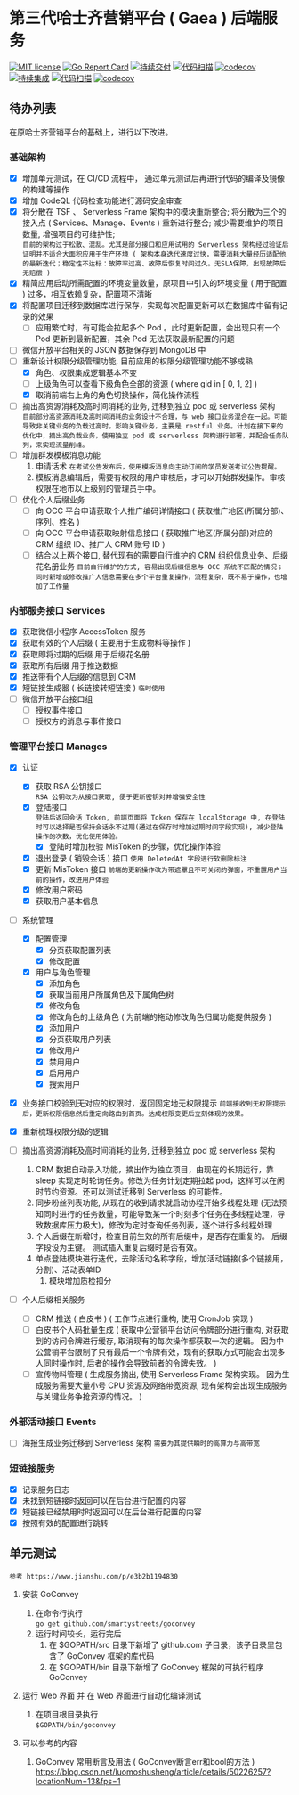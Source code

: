 # 第三代哈士齐营销平台 ( Gaea ) 后端服务
[![MIT license](https://img.shields.io/badge/license-MIT-brightgreen.svg)](https://opensource.org/licenses/MIT) [![Go Report Card](https://goreportcard.com/badge/github.com/offcn-jl/gaea-back-end)](https://goreportcard.com/report/github.com/offcn-jl/gaea-back-end) [![持续交付](https://github.com/offcn-jl/gaea-back-end/workflows/CD/badge.svg)](https://github.com/offcn-jl/gaea-back-end/actions?query=workflow%3ACD) [![代码扫描](https://github.com/offcn-jl/gaea-back-end/workflows/CD%20CodeQL/badge.svg)](https://github.com/offcn-jl/gaea-back-end/actions?query=workflow%3ACD%20CodeQL) [![codecov](https://codecov.io/gh/offcn-jl/gaea-back-end/branch/main/graph/badge.svg)](https://codecov.io/gh/offcn-jl/gaea-back-end) [![持续集成](https://github.com/offcn-jl/gaea-back-end/workflows/CI/badge.svg)](https://github.com/offcn-jl/gaea-back-end/actions?query=workflow%3ACI) [![代码扫描](https://github.com/offcn-jl/gaea-back-end/workflows/CI%20CodeQL/badge.svg)](https://github.com/offcn-jl/gaea-back-end/actions?query=workflow%3ACI%20CodeQL) [![codecov](https://codecov.io/gh/offcn-jl/gaea-back-end/branch/new-feature/graph/badge.svg)](https://codecov.io/gh/offcn-jl/gaea-back-end/branch/new-feature) 

## 待办列表
在原哈士齐营销平台的基础上，进行以下改进。

### 基础架构
- [x] 增加单元测试，在 CI/CD 流程中， 通过单元测试后再进行代码的编译及镜像的构建等操作
- [x] 增加 CodeQL 代码检查功能进行源码安全审查
- [x] 将分散在 TSF 、 Serverless Frame 架构中的模块重新整合; 将分散为三个的接入点 ( Services、Manage、Events ) 重新进行整合; 减少需要维护的项目数量, 增强项目的可维护性;  
    `目前的架构过于松散、混乱。尤其是部分接口和应用试用的 Serverless 架构经过验证后证明并不适合大面积应用于生产环境 ( 架构本身迭代速度过快，需要消耗大量经历适配他的最新迭代；稳定性不达标：故障率过高、故障后恢复时间过久。无SLA保障，出现故障后无赔偿 )`
- [x] 精简应用启动所需配置的环境变量数量，原项目中引入的环境变量 ( 用于配置 ) 过多，相互依赖复杂，配置项不清晰
- [x] 将配置项目迁移到数据库进行保存，实现每次配置更新可以在数据库中留有记录的效果
    - [ ] 应用繁忙时，有可能会拉起多个 Pod 。此时更新配置，会出现只有一个 Pod 更新到最新配置，其余 Pod 无法获取最新配置的问题
- [ ] 微信开放平台相关的 JSON 数据保存到 MongoDB 中
- [ ] 重新设计权限分级管理功能, 目前应用的权限分级管理功能不够成熟
    - [x] 角色、权限集成逻辑基本不变
    - [ ] 上级角色可以查看下级角色全部的资源 ( where gid in [ 0, 1, 2] )
    - [x] 取消前端右上角的角色切换操作，简化操作流程
- [ ] 摘出高资源消耗及高时间消耗的业务, 迁移到独立 pod 或 serverless 架构  
    `目前部分高资源消耗及高时间消耗的业务设计不合理，与 web 接口业务混合在一起。可能导致非关键业务的负载过高时，影响关键业务，主要是 restful 业务。计划在接下来的优化中，摘出高负载业务，使用独立 pod 或 serverless 架构进行部署，并配合任务队列，来实现流量削峰。`
- [ ] 增加群发模板消息功能
    1. 申请话术 `在考试公告发布后，使用模板消息向主动订阅的学员发送考试公告提醒。`
    1. 模板消息编辑后，需要有权限的用户审核后，才可以开始群发操作。审核权限在地市以上级别的管理员手中。
- [ ] 优化个人后缀业务
    - [ ] 向 OCC 平台申请获取个人推广编码详情接口 ( 获取推广地区(所属分部)、序列、姓名 )
    - [ ] 向 OCC 平台申请获取映射信息接口 ( 获取推广地区(所属分部)对应的 CRM 组织 ID、推广人 CRM 账号 ID )
    - [ ] 结合以上两个接口, 替代现有的需要自行维护的 CRM 组织信息业务、后缀花名册业务 `目前自行维护的方式, 容易出现后缀信息与 OCC 系统不匹配的情况；同时新增或修改推广人信息需要在多个平台重复操作，流程复杂，既不易于操作，也增加了工作量`

### 内部服务接口 Services
- [x] 获取微信小程序 AccessToken 服务
- [x] 获取有效的个人后缀 ( 主要用于生成物料等操作 )
- [x] 获取即将过期的后缀 用于后缀花名册
- [x] 获取所有后缀 用于推送数据
- [x] 推送带有个人后缀的信息到 CRM
- [x] 短链接生成器 ( 长链接转短链接 ) `临时使用`
- [ ] 微信开放平台接口组
    - [ ] 授权事件接口
    - [ ] 授权方的消息与事件接口

### 管理平台接口 Manages
- [x] 认证
    - [x] 获取 RSA 公钥接口  
    `RSA 公钥改为从接口获取, 便于更新密钥对并增强安全性`
    - [x] 登陆接口  
    `登陆后返回会话 Token, 前端页面将 Token 保存在 localStorage 中, 在登陆时可以选择是否保持会话永不过期(通过在保存时增加过期时间字段实现), 减少登陆操作的次数，优化使用体验。`
        - [x] 登陆时增加校验 MisToken 的步骤，优化操作体验
    - [x] 退出登录 ( 销毁会话 ) 接口
    `使用 DeletedAt 字段进行软删除标注`
    - [x] 更新 MisToken 接口
    `前端的更新操作改为带遮罩且不可关闭的弹窗，不重置用户当前的操作，改进用户体验`
    - [x] 修改用户密码
    - [x] 获取用户基本信息
- [ ] 系统管理
    - [x] 配置管理
        - [x] 分页获取配置列表
        - [x] 修改配置
    - [x] 用户与角色管理
        - [x] 添加角色
        - [x] 获取当前用户所属角色及下属角色树
        - [x] 修改角色
        - [x] 修改角色的上级角色 ( 为前端的拖动修改角色归属功能提供服务 )
        - [x] 添加用户
        - [x] 分页获取用户列表
        - [x] 修改用户
        - [x] 禁用用户
        - [x] 启用用户
        - [x] 搜索用户

- [x] 业务接口校验到无对应的权限时，返回固定地无权限提示 `前端接收到无权限提示后，更新权限信息然后重定向路由到首页。达成权限变更后立刻体现的效果。`
- [x] 重新梳理权限分级的逻辑
  
- [ ] 摘出高资源消耗及高时间消耗的业务, 迁移到独立 pod 或 serverless 架构
    1. CRM 数据自动录入功能，摘出作为独立项目，由现在的长期运行，靠 sleep 实现定时轮询任务。修改为任务计划定期拉起 pod，这样可以在闲时节约资源。还可以测试迁移到 Serverless 的可能性。
    1. 同步粉丝列表功能, 从现在的收到请求就启动协程开始多线程处理 (无法预知同时进行的任务数量，可能导致某一个时刻多个任务在多线程处理，导致数据库压力极大)，修改为定时查询任务列表，逐个进行多线程处理
    1. 个人后缀在新增时，检查目前生效的所有后缀中，是否存在重复的。 后缀字段设为主键。 测试插入重复后缀时是否有效。
    1. 单点登陆模块进行迭代，去除活动名称字段，增加活动链接(多个链接用，分割)、活动表单ID
        1. 模块增加质检扣分

- [ ] 个人后缀相关服务
    - [ ] CRM 推送 ( 白皮书 ) ( 工作节点进行重构, 使用 CronJob 实现 )
    - [ ] 白皮书个人码批量生成 ( 获取中公营销平台访问令牌部分进行重构, 对获取到的访问令牌进行缓存, 取消现有的每次操作都获取一次的逻辑。 因为中公营销平台限制了只有最后一个令牌有效，现有的获取方式可能会出现多人同时操作时, 后者的操作会导致前者的令牌失效。 )
    - [ ] 宣传物料管理 ( 生成服务摘出, 使用 Serverless Frame 架构实现。 因为生成服务需要大量小号 CPU 资源及网络带宽资源, 现有架构会出现生成服务与关键业务争抢资源的情况。 )

### 外部活动接口 Events
- [ ] 海报生成业务迁移到 Serverless 架构 `需要为其提供瞬时的高算力与高带宽`

### 短链接服务
- [x] 记录服务日志
- [x] 未找到短链接时返回可以在后台进行配置的内容
- [x] 短链接已经禁用时时返回可以在后台进行配置的内容
- [x] 按照有效的配置进行跳转

## 单元测试

`参考 https://www.jianshu.com/p/e3b2b1194830`

1. 安装 GoConvey
    1. 在命令行执行  
        `go get github.com/smartystreets/goconvey`
    1. 运行时间较长，运行完后  
        1. 在 $GOPATH/src 目录下新增了 github.com 子目录，该子目录里包含了 GoConvey 框架的库代码
        1. 在 $GOPATH/bin 目录下新增了 GoConvey 框架的可执行程序 GoConvey
    
1. 运行 Web 界面 并 在 Web 界面进行自动化编译测试
    1. 在项目根目录执行  
       `$GOPATH/bin/goconvey`

1. 可以参考的内容
    1. GoConvey 常用断言及用法 ( GoConvey断言err和bool的方法 ) https://blog.csdn.net/luomoshusheng/article/details/50226257?locationNum=13&fps=1
